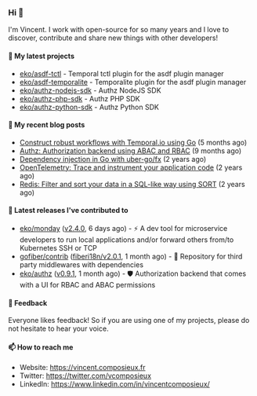 ### Hi 👋

I'm Vincent. I work with open-source for so many years and I love to discover, contribute and share new things with other developers!

#### 🌱  My latest projects


- [eko/asdf-tctl](https://github.com/eko/asdf-tctl) - Temporal tctl plugin for the asdf plugin manager
- [eko/asdf-temporalite](https://github.com/eko/asdf-temporalite) - Temporalite plugin for the asdf plugin manager
- [eko/authz-nodejs-sdk](https://github.com/eko/authz-nodejs-sdk) - Authz NodeJS SDK
- [eko/authz-php-sdk](https://github.com/eko/authz-php-sdk) - Authz PHP SDK
- [eko/authz-python-sdk](https://github.com/eko/authz-python-sdk) - Authz Python SDK

#### 📜  My recent blog posts


- [Construct robust workflows with Temporal.io using Go](https://vincent.composieux.fr/article/construct-robust-workflows-with-temporal-using-go) (5 months ago)
- [Authz: Authorization backend using ABAC and RBAC](https://vincent.composieux.fr/article/authz-authorisation-backend-using-rbac-and-abac) (9 months ago)
- [Dependency injection in Go with uber-go/fx](https://vincent.composieux.fr/article/dependency-injection-in-go-with-uber-go-fx) (2 years ago)
- [OpenTelemetry: Trace and instrument your application code](https://vincent.composieux.fr/article/opentelemetry-trace-and-instrument-your-application-code) (2 years ago)
- [Redis: Filter and sort your data in a SQL-like way using SORT](https://vincent.composieux.fr/article/redis-filter-and-sort-your-data-in-a-sql-like-way-using-sort) (2 years ago)

#### 🔭  Latest releases I've contributed to


- [eko/monday](https://github.com/eko/monday) ([v2.4.0](https://github.com/eko/monday/releases/tag/v2.4.0), 6 days ago) - ⚡️ A dev tool for microservice developers to run local applications and/or forward others from/to Kubernetes SSH or TCP
- [gofiber/contrib](https://github.com/gofiber/contrib) ([fiberi18n/v2.0.1](https://github.com/gofiber/contrib/releases/tag/fiberi18n/v2.0.1), 1 month ago) - 🧬 Repository for third party middlewares with dependencies
- [eko/authz](https://github.com/eko/authz) ([v0.9.1](https://github.com/eko/authz/releases/tag/v0.9.1), 1 month ago) - 🛡️ Authorization backend that comes with a UI for RBAC and ABAC permissions

#### 💬  Feedback

Everyone likes feedback! So if you are using one of my projects, please do not hesitate to hear your voice.

#### 📫  How to reach me

- Website: https://vincent.composieux.fr
- Twitter: https://twitter.com/vcomposieux
- LinkedIn: https://www.linkedin.com/in/vincentcomposieux/
